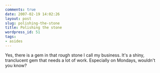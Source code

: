 ```yaml
---
comments: true
date: 2007-02-19 14:02:26
layout: post
slug: polishing-the-stone
title: Polishing the stone
wordpress_id: 51
tags:
- asides
---
```


Yes, there is a gem in that rough stone I call my business. It's a shiny, tranclucent gem that needs a lot of work. Especially on Mondays, wouldn't you know?

